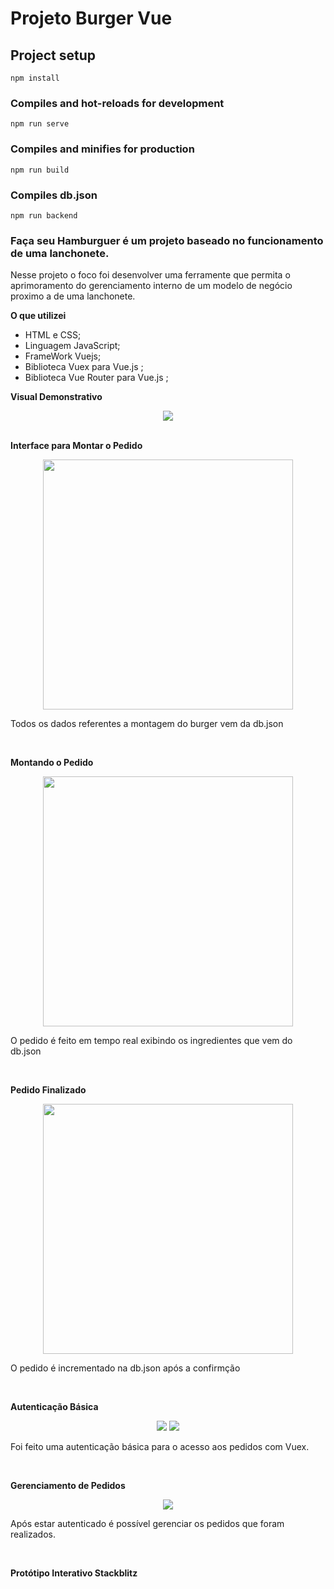 # Projeto Burger Vue

## Project setup
```
npm install
```

### Compiles and hot-reloads for development
```
npm run serve
```

### Compiles and minifies for production
```
npm run build
```
### Compiles db.json 
```
npm run backend
```

### Faça seu Hamburguer é um projeto baseado no funcionamento de uma lanchonete. 
 
 
 Nesse projeto o foco foi desenvolver uma ferramente que permita o aprimoramento
 do gerenciamento interno de um modelo de negócio proximo a de uma lanchonete.
 
 **O que utilizei**
* HTML e CSS;
* Linguagem JavaScript;
* FrameWork Vuejs;
* Biblioteca Vuex para Vue.js ;
* Biblioteca Vue Router para Vue.js ;

**Visual Demonstrativo**
<div align="center">
<img src="https://user-images.githubusercontent.com/59231364/202909856-573dffc5-5766-4a24-af77-8b49d01435a2.png" width="auto" height="auto" />
</div>
<br/>

**Interface para Montar o Pedido**
<div align="center">
<img src="https://github.com/Arturstriker3/Projeto-Burger-Vue/assets/59231364/2d0feeda-5b8f-480d-9ec3-ca0449f9ca86" width="auto" height="400px" />
</div>
<p>Todos os dados referentes a montagem do burger vem da db.json</p>
<br/>

**Montando o Pedido**
<div align="center">
<img src="https://github.com/Arturstriker3/Projeto-Burger-Vue/assets/59231364/69b05c9a-06f6-4561-8cec-3f5c88779c23" width="auto" height="400px" />
</div>
<p>O pedido é feito em tempo real exibindo os ingredientes que vem do db.json</p>
<br/>

**Pedido Finalizado**
<div align="center">
<img src="https://github.com/Arturstriker3/Projeto-Burger-Vue/assets/59231364/3b3563b3-7f90-4f3b-a4f9-30f7164f7e68" width="auto" height="400px" />
</div>
<p>O pedido é incrementado na db.json após a confirmção</p>
<br/>
 
**Autenticação Básica**
<div align="center">
<img src="https://user-images.githubusercontent.com/59231364/202910224-d3fb64cd-8c2e-4ba2-940b-ff298cb44567.png" width="auto" height="auto" />
<img src="https://user-images.githubusercontent.com/59231364/202910249-6dd8745a-16f1-42c6-a7e3-3db88027ef6d.png" width="auto" height="auto" />
</div>
<p>Foi feito uma autenticação básica para o acesso aos pedidos com Vuex.</p>
<br/>

**Gerenciamento de Pedidos**
<div align="center">
<img src="https://github.com/Arturstriker3/Projeto-Burger-Vue/assets/59231364/3a1db56c-433d-4d1e-9e10-c6a868dc8724" width="auto" height="auto" />
</div>
<p>Após estar autenticado é possível gerenciar os pedidos que foram realizados.</p>
<br/>

**Protótipo Interativo Stackblitz**

<br/>

